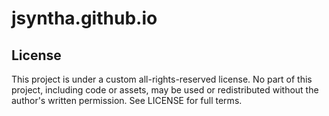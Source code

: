 # jsyntha.github.io

## License

This project is under a custom all-rights-reserved license. No part of this project, including code or assets, may be used or redistributed without the author's written permission. See LICENSE for full terms.